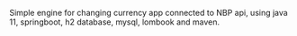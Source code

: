 Simple engine for changing currency app connected to NBP api, using java 11, springboot, h2 database, mysql, lombook and maven. 
